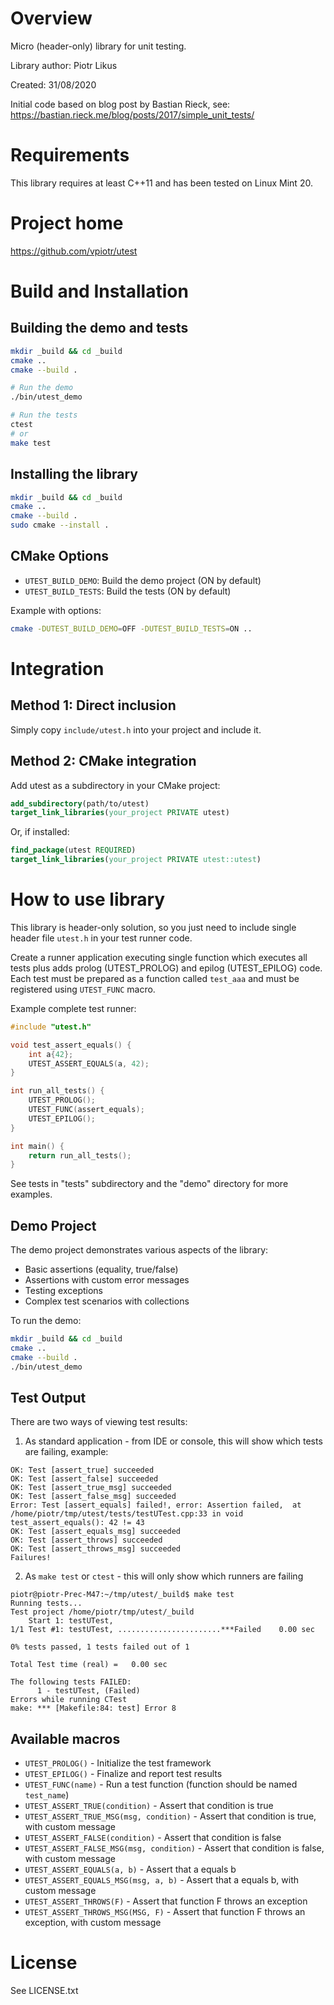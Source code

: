 # Overview
Micro (header-only) library for unit testing.

Library author: Piotr Likus

Created: 31/08/2020

Initial code based on blog post by Bastian Rieck, 
see: https://bastian.rieck.me/blog/posts/2017/simple_unit_tests/

# Requirements
This library requires at least C++11 and has been tested on Linux Mint 20.
 
# Project home
https://github.com/vpiotr/utest

# Build and Installation

## Building the demo and tests

```bash
mkdir _build && cd _build
cmake ..
cmake --build .

# Run the demo
./bin/utest_demo

# Run the tests
ctest
# or
make test
```

## Installing the library

```bash
mkdir _build && cd _build
cmake ..
cmake --build .
sudo cmake --install .
```

## CMake Options

- `UTEST_BUILD_DEMO`: Build the demo project (ON by default)
- `UTEST_BUILD_TESTS`: Build the tests (ON by default)

Example with options:
```bash
cmake -DUTEST_BUILD_DEMO=OFF -DUTEST_BUILD_TESTS=ON ..
```

# Integration

## Method 1: Direct inclusion

Simply copy `include/utest.h` into your project and include it.

## Method 2: CMake integration

Add utest as a subdirectory in your CMake project:

```cmake
add_subdirectory(path/to/utest)
target_link_libraries(your_project PRIVATE utest)
```

Or, if installed:

```cmake
find_package(utest REQUIRED)
target_link_libraries(your_project PRIVATE utest::utest)
```

# How to use library
This library is header-only solution, so you just need to include single header file `utest.h` in your test runner code.

Create a runner application executing single function which executes all tests plus adds prolog (UTEST_PROLOG) and epilog (UTEST_EPILOG) code.
Each test must be prepared as a function called `test_aaa` and must be registered using `UTEST_FUNC` macro.

Example complete test runner:

```cpp
#include "utest.h"

void test_assert_equals() {
    int a{42};
    UTEST_ASSERT_EQUALS(a, 42);
}

int run_all_tests() {
    UTEST_PROLOG();
    UTEST_FUNC(assert_equals);
    UTEST_EPILOG();
}

int main() {
    return run_all_tests();
}
```
 
See tests in "tests" subdirectory and the "demo" directory for more examples.

## Demo Project

The demo project demonstrates various aspects of the library:
- Basic assertions (equality, true/false)
- Assertions with custom error messages
- Testing exceptions
- Complex test scenarios with collections

To run the demo:
```bash
mkdir _build && cd _build
cmake ..
cmake --build .
./bin/utest_demo
```

## Test Output

There are two ways of viewing test results:

1) As standard application - from IDE or console, this will show which tests are failing, example:

```
OK: Test [assert_true] succeeded
OK: Test [assert_false] succeeded
OK: Test [assert_true_msg] succeeded
OK: Test [assert_false_msg] succeeded
Error: Test [assert_equals] failed!, error: Assertion failed,  at /home/piotr/tmp/utest/tests/testUTest.cpp:33 in void test_assert_equals(): 42 != 43
OK: Test [assert_equals_msg] succeeded
OK: Test [assert_throws] succeeded
OK: Test [assert_throws_msg] succeeded
Failures!
```

2) As `make test` or `ctest` - this will only show which runners are failing 
 
```
piotr@piotr-Prec-M47:~/tmp/utest/_build$ make test
Running tests...
Test project /home/piotr/tmp/utest/_build
    Start 1: testUTest,
1/1 Test #1: testUTest, .......................***Failed    0.00 sec

0% tests passed, 1 tests failed out of 1

Total Test time (real) =   0.00 sec

The following tests FAILED:
      1 - testUTest, (Failed)
Errors while running CTest
make: *** [Makefile:84: test] Error 8
```

## Available macros

- `UTEST_PROLOG()` - Initialize the test framework
- `UTEST_EPILOG()` - Finalize and report test results
- `UTEST_FUNC(name)` - Run a test function (function should be named `test_name`)
- `UTEST_ASSERT_TRUE(condition)` - Assert that condition is true
- `UTEST_ASSERT_TRUE_MSG(msg, condition)` - Assert that condition is true, with custom message
- `UTEST_ASSERT_FALSE(condition)` - Assert that condition is false
- `UTEST_ASSERT_FALSE_MSG(msg, condition)` - Assert that condition is false, with custom message
- `UTEST_ASSERT_EQUALS(a, b)` - Assert that a equals b
- `UTEST_ASSERT_EQUALS_MSG(msg, a, b)` - Assert that a equals b, with custom message
- `UTEST_ASSERT_THROWS(F)` - Assert that function F throws an exception
- `UTEST_ASSERT_THROWS_MSG(MSG, F)` - Assert that function F throws an exception, with custom message

# License
See LICENSE.txt